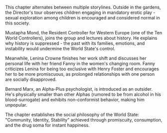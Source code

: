 This chapter alternates between multiple storylines. Outside in the gardens, the Director's tour observes children engaging in mandatory erotic play - sexual exploration among children is encouraged and considered normal in this society.

Mustapha Mond, the Resident Controller for Western Europe (one of the Ten World Controllers), joins the group and lectures about history. He explains why history is suppressed - the past with its families, emotions, and instability would undermine the World State's control.

Meanwhile, Lenina Crowne finishes her work shift and discusses her personal life with her friend Fanny in the women's changing room. Fanny criticizes Lenina for being too exclusive with Henry Foster and encourages her to be more promiscuous, as prolonged relationships with one person are socially disapproved.

Bernard Marx, an Alpha-Plus psychologist, is introduced as an outsider. He's physically smaller than other Alphas (rumored to be from alcohol in his blood-surrogate) and exhibits non-conformist behavior, making him unpopular.

The chapter establishes the social philosophy of the World State: "Community, Identity, Stability" achieved through promiscuity, consumption, and the drug soma for instant happiness.
